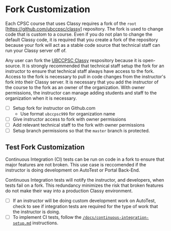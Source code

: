 # Fork Customization

Each CPSC course that uses Classy requires a fork of the `root` [https://github.com/ubccpsc/classy] repository. The fork is used to change code that is custom to a course. Even if you do not plan to change the default Classy code, it is required that you create a fork of the repository because your fork will act as a stable code source that technical staff can run your Classy server off of.

Any user can fork the [UBCCPSC Classy](https://github.com/ubccpsc/classy) respository because it is open-source. It is strongly recommended that technical staff  setup the fork for an instructor to ensure that technical staff always have access to the fork. Access to the fork is necessary to pull in code changes from the instructor's fork into their Classy server. It is necessary that you add the instructor of the course to the fork as an owner of the organization. With owner permissions, the instructor can manage adding students and staff to the organization when it is necessary.

- [ ] Setup fork for instructor on Github.com
  - Use format `ubccpsc999` for organization name
- [ ] Give instructor access to fork with owner permissions
- [ ] Add relevant technical staff to the fork with owner permissions
- [ ] Setup branch permissions so that the `master` branch is protected.

## Test Fork Customization

Continuous Integration (CI) tests can be run on code in a fork to ensure that major features are not broken. This use case is reccomended if the instructor is doing development on AutoTest or Portal Back-End. 

Continuous Integration tests will notify the instructor, and developers, when tests fail on a fork. This redundancy minimizes the risk that broken features do not make their way into a production Classy environment.

- [ ] If an instructor will be doing custom development work on AutoTest, check to see if integration tests are required for the type of work that the instructor is doing.
- [ ] To implement CI tests, follow the [`/docs/continuous-integration-setup.md`](/docs/continuous-integration-setup.md) instructions.
